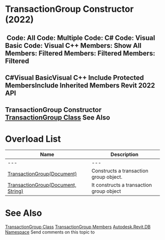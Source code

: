 # TransactionGroup Constructor (2022)

﻿
 Code: All Code: Multiple Code: C# Code: Visual Basic Code: Visual C++  Members: Show All Members: Filtered Members: Filtered Members: Filtered   
---  
C#Visual BasicVisual C++
Include Protected MembersInclude Inherited Members
Revit 2022 API  
---  
TransactionGroup Constructor   
[TransactionGroup Class](f1113d30-4c36-7844-1537-aad7f095cea0.md "TransactionGroup Class") See Also  
---  
# Overload List
| Name | Description |
| --- | --- |
| --- | --- | --- |
| [TransactionGroup(Document)](74cff3fa-9380-2c30-9fa9-b0e839a2c8e4.md "TransactionGroup Constructor \(Document\)") | Constructs a transaction group object. |
| [TransactionGroup(Document, String)](bc63bb0d-fc22-9419-cec9-ea8c92b368b6.md "TransactionGroup Constructor \(Document, String\)") | It constructs a transaction group object |

# See Also
[TransactionGroup Class](f1113d30-4c36-7844-1537-aad7f095cea0.md "TransactionGroup Class")
[TransactionGroup Members](d1370877-0cb8-cfd2-b09f-d06b1290f54e.md "TransactionGroup Members")
[Autodesk.Revit.DB Namespace](87546ba7-461b-c646-cbb1-2cb8f5bff8b2.md "Autodesk.Revit.DB Namespace")
Send comments on this topic to 